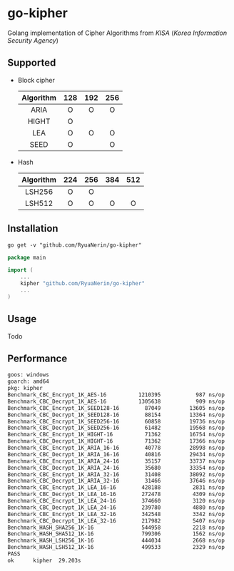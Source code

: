 # go-kipher

Golang implementation of Cipher Algorithms from *KISA* (*Korea Information Security Agency*)

## Supported

- Block cipher

    | Algorithm | 128 | 192 | 256 |
    |:---------:|:---:|:---:|:---:|
    | ARIA      | O   | O   | O   |
    | HIGHT     | O   |     |     |
    | LEA       | O   | O   | O   |
    | SEED      | O   |     | O   |

- Hash

    | Algorithm | 224 | 256 | 384 | 512 |
    |:---------:|:---:|:---:|:---:|:---:|
    | LSH256    | O   | O   |     |     |
    | LSH512    | O   | O   | O   | O   |

## Installation

```shell
go get -v "github.com/RyuaNerin/go-kipher"
```

```go
package main

import (
    ...
    kipher "github.com/RyuaNerin/go-kipher"
    ...
)
```

## Usage

Todo

## Performance

```txt
goos: windows
goarch: amd64
pkg: kipher
Benchmark_CBC_Encrypt_1K_AES-16        	 1210395	       987 ns/op	1037.11 MB/s	       0 B/op	       0 allocs/op
Benchmark_CBC_Decrypt_1K_AES-16        	 1305638	       909 ns/op	1126.19 MB/s	       0 B/op	       0 allocs/op
Benchmark_CBC_Encrypt_1K_SEED128-16    	   87049	     13605 ns/op	  75.27 MB/s	       0 B/op	       0 allocs/op
Benchmark_CBC_Decrypt_1K_SEED128-16    	   88154	     13364 ns/op	  76.63 MB/s	       0 B/op	       0 allocs/op
Benchmark_CBC_Encrypt_1K_SEED256-16    	   60858	     19736 ns/op	  51.89 MB/s	       0 B/op	       0 allocs/op
Benchmark_CBC_Decrypt_1K_SEED256-16    	   61482	     19568 ns/op	  52.33 MB/s	       0 B/op	       0 allocs/op
Benchmark_CBC_Encrypt_1K_HIGHT-16      	   71362	     16754 ns/op	  61.12 MB/s	       0 B/op	       0 allocs/op
Benchmark_CBC_Decrypt_1K_HIGHT-16      	   71362	     17366 ns/op	  58.97 MB/s	       0 B/op	       0 allocs/op
Benchmark_CBC_Encrypt_1K_ARIA_16-16    	   40778	     28998 ns/op	  35.31 MB/s	       0 B/op	       0 allocs/op
Benchmark_CBC_Decrypt_1K_ARIA_16-16    	   40816	     29434 ns/op	  34.79 MB/s	       0 B/op	       0 allocs/op
Benchmark_CBC_Encrypt_1K_ARIA_24-16    	   35157	     33737 ns/op	  30.35 MB/s	       0 B/op	       0 allocs/op
Benchmark_CBC_Decrypt_1K_ARIA_24-16    	   35680	     33354 ns/op	  30.70 MB/s	       0 B/op	       0 allocs/op
Benchmark_CBC_Encrypt_1K_ARIA_32-16    	   31408	     38092 ns/op	  26.88 MB/s	       0 B/op	       0 allocs/op
Benchmark_CBC_Decrypt_1K_ARIA_32-16    	   31466	     37646 ns/op	  27.20 MB/s	       0 B/op	       0 allocs/op
Benchmark_CBC_Encrypt_1K_LEA_16-16     	  428188	      2831 ns/op	 361.74 MB/s	       0 B/op	       0 allocs/op
Benchmark_CBC_Decrypt_1K_LEA_16-16     	  272478	      4309 ns/op	 237.62 MB/s	       0 B/op	       0 allocs/op
Benchmark_CBC_Encrypt_1K_LEA_24-16     	  374660	      3120 ns/op	 328.20 MB/s	       0 B/op	       0 allocs/op
Benchmark_CBC_Decrypt_1K_LEA_24-16     	  239780	      4880 ns/op	 209.85 MB/s	       0 B/op	       0 allocs/op
Benchmark_CBC_Encrypt_1K_LEA_32-16     	  342548	      3342 ns/op	 306.44 MB/s	       0 B/op	       0 allocs/op
Benchmark_CBC_Decrypt_1K_LEA_32-16     	  217982	      5407 ns/op	 189.39 MB/s	       0 B/op	       0 allocs/op
Benchmark_HASH_SHA256_1K-16            	  544958	      2218 ns/op	      32 B/op	       1 allocs/op
Benchmark_HASH_SHA512_1K-16            	  799306	      1562 ns/op	      64 B/op	       1 allocs/op
Benchmark_HASH_LSH256_1K-16            	  444034	      2668 ns/op	      32 B/op	       1 allocs/op
Benchmark_HASH_LSH512_1K-16            	  499533	      2329 ns/op	      64 B/op	       1 allocs/op
PASS
ok  	kipher	29.203s
```
